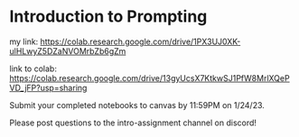 # Introduction to Prompting

my link: https://colab.research.google.com/drive/1PX3UJ0XK-ulHLwyZ5DZaNVOMrbZb6gZm

link to colab: https://colab.research.google.com/drive/13gyUcsX7KtkwSJ1PfW8MrlXQePVD_jFP?usp=sharing

Submit your completed notebooks to canvas by 11:59PM on 1/24/23.

Please post questions to the intro-assignment channel on discord!